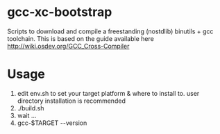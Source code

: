 # gcc-xc-bootstrap
Scripts to download and compile a freestanding (nostdlib) binutils + gcc toolchain.
This is based on the guide available here http://wiki.osdev.org/GCC_Cross-Compiler


# Usage

1. edit env.sh to set your target platform & where to install to. user directory installation is recommended
1. ./build.sh
1. wait ...
1. gcc-$TARGET --version

